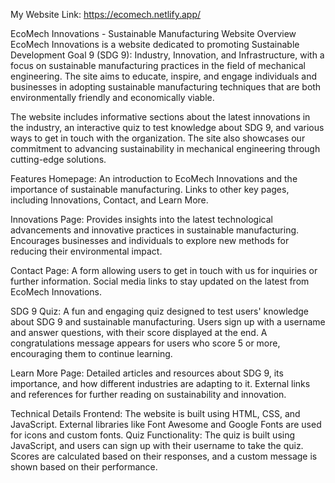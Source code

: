My Website Link: https://ecomech.netlify.app/

EcoMech Innovations - Sustainable Manufacturing Website
Overview
EcoMech Innovations is a website dedicated to promoting Sustainable Development Goal 9 (SDG 9): Industry, Innovation, and Infrastructure, with a focus on sustainable manufacturing practices in the field of mechanical engineering. The site aims to educate, inspire, and engage individuals and businesses in adopting sustainable manufacturing techniques that are both environmentally friendly and economically viable.

The website includes informative sections about the latest innovations in the industry, an interactive quiz to test knowledge about SDG 9, and various ways to get in touch with the organization. The site also showcases our commitment to advancing sustainability in mechanical engineering through cutting-edge solutions.

Features
Homepage:
An introduction to EcoMech Innovations and the importance of sustainable manufacturing.
Links to other key pages, including Innovations, Contact, and Learn More.

Innovations Page:
Provides insights into the latest technological advancements and innovative practices in sustainable manufacturing.
Encourages businesses and individuals to explore new methods for reducing their environmental impact.

Contact Page:
A form allowing users to get in touch with us for inquiries or further information.
Social media links to stay updated on the latest from EcoMech Innovations.

SDG 9 Quiz:
A fun and engaging quiz designed to test users' knowledge about SDG 9 and sustainable manufacturing.
Users sign up with a username and answer questions, with their score displayed at the end.
A congratulations message appears for users who score 5 or more, encouraging them to continue learning.

Learn More Page:
Detailed articles and resources about SDG 9, its importance, and how different industries are adapting to it.
External links and references for further reading on sustainability and innovation.

Technical Details
Frontend: The website is built using HTML, CSS, and JavaScript. External libraries like Font Awesome and Google Fonts are used for icons and custom fonts.
Quiz Functionality: The quiz is built using JavaScript, and users can sign up with their username to take the quiz. Scores are calculated based on their responses, and a custom message is shown based on their performance.
